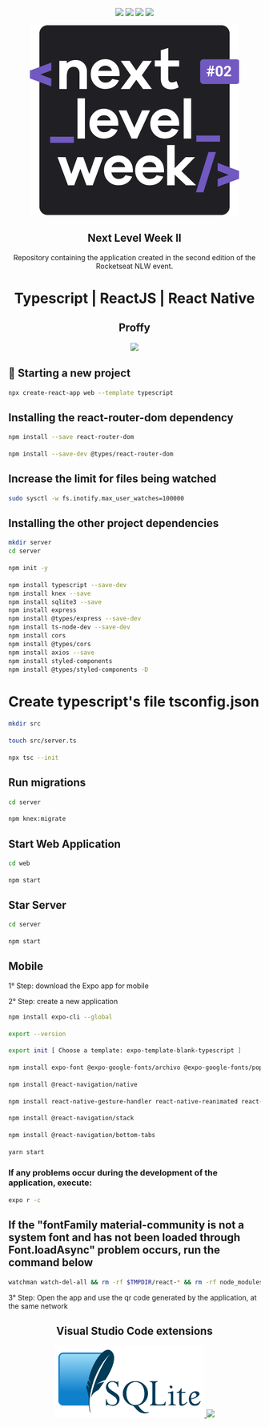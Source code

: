 <p align="center">
    <img src="https://img.shields.io/github/license/MagicalStrangeQuark/NLW2"/>
    <img src="https://img.shields.io/github/last-commit/MagicalStrangeQuark/NLW2"/>
    <img src="https://img.shields.io/github/languages/count/MagicalStrangeQuark/NLW2"/>
    <img src="https://img.shields.io/github/languages/top/MagicalStrangeQuark/NLW2"/>
</p>

<p align="center">
    <img src="logo.svg"/>
</p>

<h2 align="center">
    Next Level Week II
</h2>

<p align="center">
    Repository containing the application created in the second edition of the Rocketseat NLW event.
</p>

<h1 align="center">
    Typescript | ReactJS | React Native 
</h1>

<h2 align="center">
    Proffy
</h2>

<p align="center">
    <img src="https://media.giphy.com/media/cPfjwUZtwArxyHVqjz/giphy.gif">
</p>

## 👺 Starting a new project

```bash
npx create-react-app web --template typescript
```

## Installing the react-router-dom dependency

```bash
npm install --save react-router-dom

npm install --save-dev @types/react-router-dom
```

## Increase the limit for files being watched

```bash
sudo sysctl -w fs.inotify.max_user_watches=100000
```

## Installing the other project dependencies

```bash
mkdir server
cd server

npm init -y

npm install typescript --save-dev
npm install knex --save
npm install sqlite3 --save
npm install express
npm install @types/express --save-dev
npm install ts-node-dev --save-dev
npm install cors
npm install @types/cors
npm install axios --save
npm install styled-components
npm install @types/styled-components -D
```

# Create typescript's file tsconfig.json

```bash
mkdir src

touch src/server.ts

npx tsc --init
```

## Run migrations

```bash
cd server

npm knex:migrate
```

## Start Web Application

```bash
cd web

npm start
```

## Star Server

```bash
cd server

npm start
```

## Mobile

1° Step: download the Expo app for mobile

2° Step: create a new application

```bash
npm install expo-cli --global

export --version

export init [ Choose a template: expo-template-blank-typescript ]

npm install expo-font @expo-google-fonts/archivo @expo-google-fonts/poppins

npm install @react-navigation/native

npm install react-native-gesture-handler react-native-reanimated react-native-screens react-native-safe-area-context @react-native-community/masked-view

npm install @react-navigation/stack

npm install @react-navigation/bottom-tabs

yarn start
```

### If any problems occur during the development of the application, execute:

```bash
expo r -c
```

## If the "fontFamily material-community is not a system font and has not been loaded through Font.loadAsync" problem occurs, run the command below

```bash
watchman watch-del-all && rm -rf $TMPDIR/react-* && rm -rf node_modules/ && rm -f package-lock.json && rm -f yarn.lock && npm cache verify && npm install && expo r -c
```

3° Step: Open the app and use the qr code generated by the application, at the same network

<h2 align="center">
    Visual Studio Code extensions
</h2>

<p align="center">
    <a href="https://marketplace.visualstudio.com/items?itemName=alexcvzz.vscode-sqlite" >
        <img src="SQLite370.svg.png" width="300"></img>
    </a>
    <a href="https://marketplace.visualstudio.com/items?itemName=jpoissonnier.vscode-styled-components" >
        <img src="https://blog.jayway.com/wp-content/uploads/2019/05/New-Project-1.png" width="300"></img>
    </a>
</p>